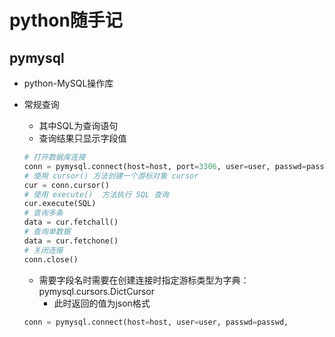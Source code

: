 # python随手记

## pymysql

+ python-MySQL操作库

+ 常规查询

  + 其中SQL为查询语句
  + 查询结果只显示字段值

  ```python
  # 打开数据库连接
  conn = pymysql.connect(host=host, port=3306, user=user, passwd=passwd, db=db, charset='utf8')
  # 使用 cursor() 方法创建一个游标对象 cursor
  cur = conn.cursor()
  # 使用 execute()  方法执行 SQL 查询
  cur.execute(SQL)
  # 查询多条
  data = cur.fetchall()
  # 查询单数据
  data = cur.fetchone()
  # 关闭连接
  conn.close()
  ```

  + 需要字段名时需要在创建连接时指定游标类型为字典：pymysql.cursors.DictCursor
    + 此时返回的值为json格式

  ```python
  conn = pymysql.connect(host=host, user=user, passwd=passwd,                     port=3306, db='db', charset='utf8', cursorclass=pymysql.cursors.DictCursor)
  ```



